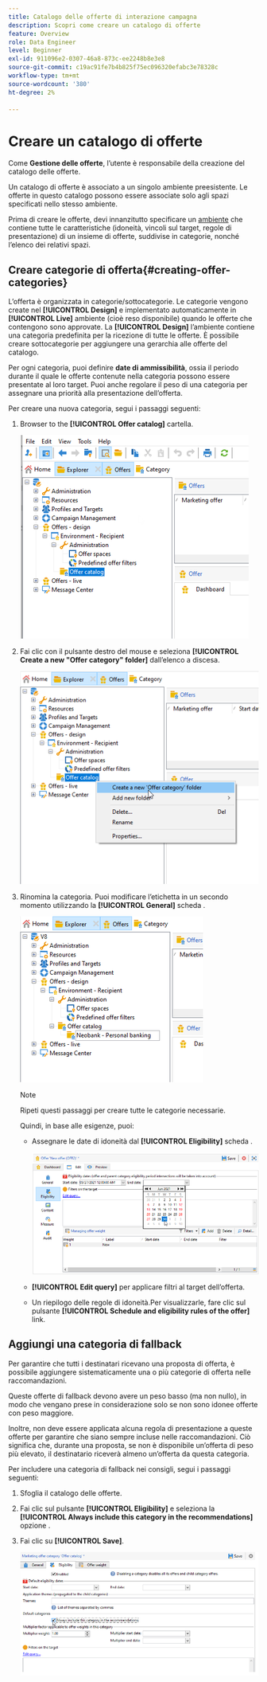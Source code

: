 ```yaml
---
title: Catalogo delle offerte di interazione campagna
description: Scopri come creare un catalogo di offerte
feature: Overview
role: Data Engineer
level: Beginner
exl-id: 911096e2-0307-46a8-873c-ee2248b8e3e8
source-git-commit: c19ac91fe7b4b825f75ec096320efabc3e78328c
workflow-type: tm+mt
source-wordcount: '380'
ht-degree: 2%

---
```


# Creare un catalogo di offerte

Come **Gestione delle offerte**, l’utente è responsabile della creazione del catalogo delle offerte.

Un catalogo di offerte è associato a un singolo ambiente preesistente. Le offerte in questo catalogo possono essere associate solo agli spazi specificati nello stesso ambiente.

Prima di creare le offerte, devi innanzitutto specificare un [ambiente](interaction-env.md) che contiene tutte le caratteristiche (idoneità, vincoli sul target, regole di presentazione) di un insieme di offerte, suddivise in categorie, nonché l’elenco dei relativi spazi.

## Creare categorie di offerta{#creating-offer-categories}

L’offerta è organizzata in categorie/sottocategorie. Le categorie vengono create nel **[!UICONTROL Design]** e implementato automaticamente in **[!UICONTROL Live]** ambiente (cioè reso disponibile) quando le offerte che contengono sono approvate. La **[!UICONTROL Design]** l’ambiente contiene una categoria predefinita per la ricezione di tutte le offerte. È possibile creare sottocategorie per aggiungere una gerarchia alle offerte del catalogo.

Per ogni categoria, puoi definire **date di ammissibilità**, ossia il periodo durante il quale le offerte contenute nella categoria possono essere presentate al loro target. Puoi anche regolare il peso di una categoria per assegnare una priorità alla presentazione dell’offerta.

Per creare una nuova categoria, segui i passaggi seguenti:

1. Browser to the **[!UICONTROL Offer catalog]** cartella.

   ![](assets/offer_cat_create_001.png)

1. Fai clic con il pulsante destro del mouse e seleziona **[!UICONTROL Create a new "Offer category" folder]** dall’elenco a discesa.

   ![](assets/offer_cat_create_002.png)

1. Rinomina la categoria. Puoi modificare l’etichetta in un secondo momento utilizzando la **[!UICONTROL General]** scheda .

   ![](assets/offer_cat_create_003.png)

   >[!NOTE]
   >
   >Ripeti questi passaggi per creare tutte le categorie necessarie.

   Quindi, in base alle esigenze, puoi:

   * Assegnare le date di idoneità dal **[!UICONTROL Eligibility]** scheda .

      ![](assets/offer_cat_create_004.png)

   * **[!UICONTROL Edit query]** per applicare filtri al target dell’offerta.

   * Un riepilogo delle regole di idoneità.Per visualizzarle, fare clic sul pulsante **[!UICONTROL Schedule and eligibility rules of the offer]** link.

## Aggiungi una categoria di fallback

Per garantire che tutti i destinatari ricevano una proposta di offerta, è possibile aggiungere sistematicamente una o più categorie di offerta nelle raccomandazioni.

Queste offerte di fallback devono avere un peso basso (ma non nullo), in modo che vengano prese in considerazione solo se non sono idonee offerte con peso maggiore.

Inoltre, non deve essere applicata alcuna regola di presentazione a queste offerte per garantire che siano sempre incluse nelle raccomandazioni. Ciò significa che, durante una proposta, se non è disponibile un’offerta di peso più elevato, il destinatario riceverà almeno un’offerta da questa categoria.

Per includere una categoria di fallback nei consigli, segui i passaggi seguenti:

1. Sfoglia il catalogo delle offerte.
1. Fai clic sul pulsante **[!UICONTROL Eligibility]** e seleziona la **[!UICONTROL Always include this category in the recommendations]** opzione .
1. Fai clic su **[!UICONTROL Save]**.

   ![](assets/offer_cat_default_001.png)
